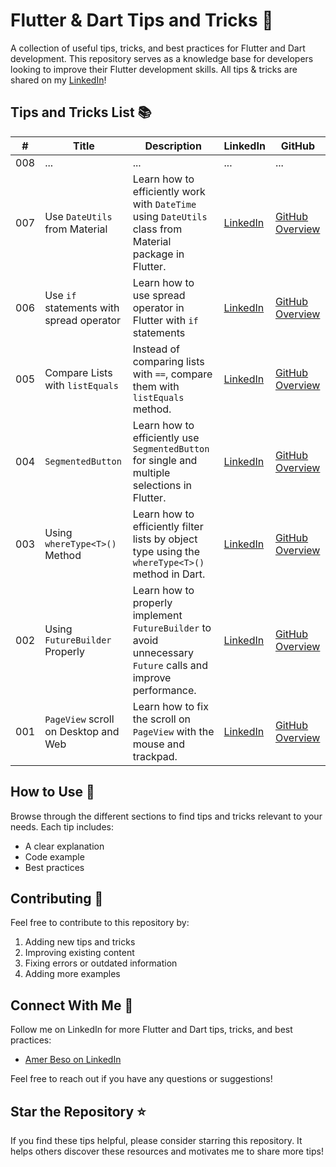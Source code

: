 # Flutter & Dart Tips and Tricks 🚀

A collection of useful tips, tricks, and best practices for Flutter and Dart development.
This repository serves as a knowledge base for developers looking to improve their Flutter development skills.
All tips & tricks are shared on my [LinkedIn](https://www.linkedin.com/in/amer-beso/)! 

## Tips and Tricks List 📚

| # | Title | Description | LinkedIn | GitHub |
|---|-------|-------------|-----------|-----------|
| 008 | ... | ... | ... | ... |
| 007 | Use `DateUtils` from Material | Learn how to efficiently work with `DateTime` using `DateUtils` class from Material package in Flutter. | [LinkedIn](#) | [GitHub Overview](https://github.com/abeso1/flutter-dart-tips-and-tricks/tree/main/tips_and_tricks/007%20-%20DateUtils%20from%20material/index.md) |
| 006 | Use `if` statements with spread operator | Learn how to use spread operator in Flutter with `if` statements | [LinkedIn](#) | [GitHub Overview](https://github.com/abeso1/flutter-dart-tips-and-tricks/blob/main/tips_and_tricks/006%20-%20Use%20'if'%20statements%20with%20spread%20operator/index.md) |
| 005 | Compare Lists with `listEquals` | Instead of comparing lists with `==`, compare them with `listEquals` method. | [LinkedIn](https://www.linkedin.com/feed/update/urn:li:activity:7328724576488591361/) | [GitHub Overview](https://github.com/abeso1/flutter-dart-tips-and-tricks/blob/main/tips_and_tricks/005%20-%20Compare%20two%20lists%20by%20listEquals/index.md) |
| 004 | `SegmentedButton` | Learn how to efficiently use `SegmentedButton` for single and multiple selections in Flutter. | [LinkedIn](https://www.linkedin.com/feed/update/urn:li:activity:7327996044103827456/) | [GitHub Overview](https://github.com/abeso1/flutter-dart-tips-and-tricks/tree/main/tips_and_tricks/004%20-%20SegmentedButton%20Example/index.md) |
| 003 | Using `whereType<T>()` Method | Learn how to efficiently filter lists by object type using the `whereType<T>()` method in Dart. | [LinkedIn](https://www.linkedin.com/feed/update/urn:li:activity:7326546515131285504/) | [GitHub Overview](https://github.com/abeso1/flutter-dart-tips-and-tricks/tree/main/tips_and_tricks/003%20-%20How%20to%20utilize%20whereType%3C%3E%20method%3F/index.md) |
| 002 | Using `FutureBuilder` Properly | Learn how to properly implement `FutureBuilder` to avoid unnecessary `Future` calls and improve performance. | [LinkedIn](https://www.linkedin.com/feed/update/urn:li:activity:7326191684671750144/) | [GitHub Overview](https://github.com/abeso1/flutter-dart-tips-and-tricks/tree/main/tips_and_tricks/002%20-%20FutureBuilder%20used%20properly/index.md) |
| 001 | `PageView` scroll on Desktop and Web | Learn how to fix the scroll on `PageView` with the mouse and trackpad. | [LinkedIn](https://www.linkedin.com/feed/update/urn:li:activity:7325814193587154944/) | [GitHub Overview](https://github.com/abeso1/flutter-dart-tips-and-tricks/tree/main/tips_and_tricks/001%20-%20PageView%20scroll%20on%20Desktop%20and%20Web/index.md) |

## How to Use 🎯

Browse through the different sections to find tips and tricks relevant to your needs. Each tip includes:
- A clear explanation
- Code example
- Best practices

## Contributing 🤝

Feel free to contribute to this repository by:
1. Adding new tips and tricks
2. Improving existing content
3. Fixing errors or outdated information
4. Adding more examples

## Connect With Me 👋

Follow me on LinkedIn for more Flutter and Dart tips, tricks, and best practices:
- [Amer Beso on LinkedIn](https://www.linkedin.com/in/amer-beso/)

Feel free to reach out if you have any questions or suggestions!

## Star the Repository ⭐

If you find these tips helpful, please consider starring this repository. It helps others discover these resources and motivates me to share more tips!
